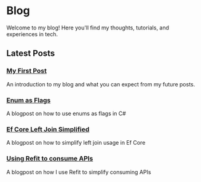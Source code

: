 # Blog

Welcome to my blog! Here you'll find my thoughts, tutorials, and experiences in tech.

## Latest Posts

### [My First Post](/blog/first-post)

An introduction to my blog and what you can expect from my future posts.

### [Enum as Flags](/blog/enum-as-flag)

A blogpost on how to use enums as flags in C#

### [Ef Core Left Join Simplified](/blog/ef-core-left-join-simplified-with-nullable-property)

A blogpost on how to simplify left join usage in Ef Core

### [Using Refit to consume APIs](/blog/using-refit)

A blogpost on how I use Refit to simplify consuming APIs
